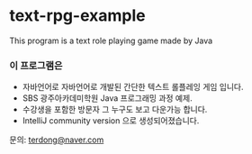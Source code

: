 # text-rpg-example
This program is a text role playing game made by Java

### 이 프로그램은

* 자바언어로 자바언어로 개발된 간단한 텍스트 롤플레잉 게임 입니다.
* SBS 광주아카데미학원 Java 프로그래밍 과정 예제.
* 수강생을 포함한 방문자 그 누구도 보고 다운가능 합니다.
* IntelliJ community version 으로 생성되어졌습니다.

문의: terdong@naver.com
